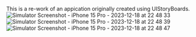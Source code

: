 This is a re-work of an appication originally created using UIStoryBoards. 
![Simulator Screenshot - iPhone 15 Pro - 2023-12-18 at 22 48 33](https://github.com/creative-gregory/CatergoriesApp-InClass5/assets/66806458/b646a1f6-cc35-476d-85bc-aff3a8a3129d) 
![Simulator Screenshot - iPhone 15 Pro - 2023-12-18 at 22 48 39](https://github.com/creative-gregory/CatergoriesApp-InClass5/assets/66806458/b46d4094-9763-4ad3-8930-aaed26cbaf5e) 
![Simulator Screenshot - iPhone 15 Pro - 2023-12-18 at 22 48 47](https://github.com/creative-gregory/CatergoriesApp-InClass5/assets/66806458/5ab4b936-d6b0-4870-87e2-efd7b8bd38bc)
